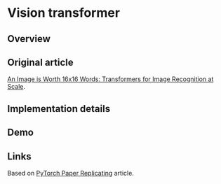 # Vision transformer

## Overview

## Original article

[An Image is Worth 16x16 Words: Transformers for Image Recognition at Scale](https://arxiv.org/abs/2010.11929).

## Implementation details

## Demo

## Links

Based on [PyTorch Paper Replicating](https://www.learnpytorch.io/08_pytorch_paper_replicating/) article.
